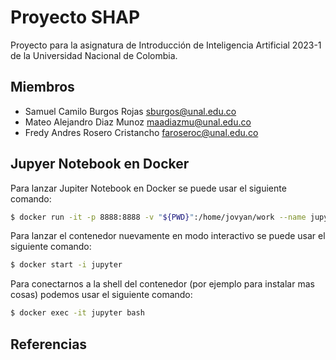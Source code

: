 # Proyecto SHAP
Proyecto para la asignatura de Introducción de Inteligencia Artificial 2023-1 de la Universidad Nacional de Colombia.

## Miembros
* Samuel Camilo Burgos Rojas <sburgos@unal.edu.co>
* Mateo Alejandro Diaz Munoz <maadiazmu@unal.edu.co>
* Fredy Andres Rosero Cristancho <faroseroc@unal.edu.co>

## Jupyer Notebook en Docker

Para lanzar Jupiter Notebook en Docker se puede usar el siguiente comando:
~~~bash
$ docker run -it -p 8888:8888 -v "${PWD}":/home/jovyan/work --name jupyter jupyter/scipy-notebook
~~~

Para lanzar el contenedor nuevamente en modo interactivo se puede usar el siguiente comando:
~~~bash
$ docker start -i jupyter
~~~

Para conectarnos a la shell del contenedor (por ejemplo para instalar mas cosas) podemos usar el siguiente comando:
~~~bash
$ docker exec -it jupyter bash
~~~

## Referencias

[^1]: https://jupyter-docker-stacks.readthedocs.io/en/latest/index.html

[^2]: https://jupyter-docker-stacks.readthedocs.io/en/latest/using/selecting.html#jupyter-scipy-notebook